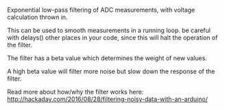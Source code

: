 Exponential low-pass filtering of ADC measurements, with voltage calculation thrown in.

This can be used to smooth measurements in a running loop. be careful with delays() other places in your code, since this will halt the operation of the filter.

The filter has a beta value which determines the weight of new values. 

A high beta value will filter more noise but slow down the response of the filter.

Read more about how/why the filter works here: http://hackaday.com/2016/08/28/filtering-noisy-data-with-an-arduino/
